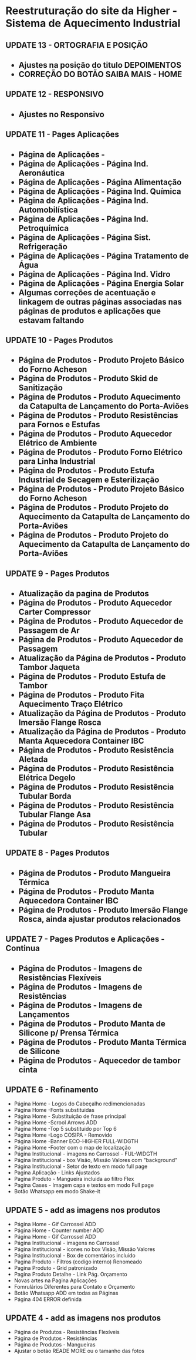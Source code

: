 <h1>Reestruturação do site da Higher - Sistema de Aquecimento Industrial</h1>

<h2>UPDATE 13 - ORTOGRAFIA E POSIÇÃO<h2>
<ul>
  <li>Ajustes na posição do titulo DEPOIMENTOS</li>
  <li>CORREÇÃO DO BOTÃO SAIBA MAIS - HOME</li>
</ul>

<h2>UPDATE 12 - RESPONSIVO<h2>
<ul>
  <li>Ajustes no Responsivo </li>
</ul>

<h2>UPDATE 11 - Pages Aplicações<h2>
<ul>
  <li>Página de Aplicações - </li>
  <li>Página de Aplicações - Página Ind. Aeronáutica</li>
  <li>Página de Aplicações - Página Alimentação</li>
  <li>Página de Aplicações - Página Ind. Química</li>
  <li>Página de Aplicações - Página Ind. Automobilística</li>
  <li>Página de Aplicações - Página Ind. Petroquímica</li>
  <li>Página de Aplicações - Página Sist. Refrigeração</li>
  <li>Página de Aplicações - Página Tratamento de Água</li>
  <li>Página de Aplicações - Página Ind. Vidro</li>
  <li>Página de Aplicações - Página Energia Solar</li>
  <li> Algumas correções de acentuação e linkagem de outras páginas associadas nas páginas de produtos e aplicações que estavam faltando</li>
</ul>

<h2>UPDATE 10 - Pages Produtos<h2>
<ul>
  <li>Página de Produtos - Produto Projeto Básico do Forno Acheson</li>
  <li>Página de Produtos - Produto Skid de Sanitização</li>
  <li>Página de Produtos - Produto Aquecimento da Catapulta de Lançamento do Porta-Aviões</li>
  <li>Página de Produtos - Produto Resistências para Fornos e Estufas</li>
  <li>Página de Produtos - Produto Aquecedor Elétrico de Ambiente</li>
  <li>Página de Produtos - Produto Forno Elétrico para Linha Industrial</li>
  <li>Página de Produtos - Produto Estufa Industrial de Secagem e Esterilização</li>
  <li>Página de Produtos - Produto Projeto Básico do Forno Acheson</li>
  <li>Página de Produtos - Produto Projeto do Aquecimento da Catapulta de Lançamento do Porta-Aviões</li>
  <li>Página de Produtos - Produto Projeto do Aquecimento da Catapulta de Lançamento do Porta-Aviões</li>
</ul>

<h2>UPDATE 9 - Pages Produtos<h2>
<ul>
  <li>Atualização da pagina de Produtos</li>
  <li>Página de Produtos - Produto Aquecedor Carter Compressor</li>
  <li>Página de Produtos - Produto Aquecedor de Passagem de Ar</li>
  <li>Página de Produtos - Produto Aquecedor de Passagem</li>
  <li>Atualização da Página de Produtos - Produto Tambor Jaqueta</li>
  <li>Página de Produtos - Produto Estufa de Tambor</li>
  <li>Página de Produtos - Produto Fita Aquecimento Traço Elétrico</li>
  <li>Atualização da Página de Produtos - Produto Imersão Flange Rosca</li>
  <li>Atualização da Página de Produtos - Produto Manta Aquecedora Container IBC</li>
  <li>Página de Produtos - Produto Resistência Aletada</li>
  <li>Página de Produtos - Produto Resistência Elétrica Degelo</li>
  <li>Página de Produtos - Produto Resistência Tubular Borda</li>
  <li>Página de Produtos - Produto Resistência Tubular Flange Asa</li>
  <li>Página de Produtos - Produto Resistência Tubular</li>
</ul>

<h2>UPDATE 8 - Pages Produtos<h2>
<ul>
  <li>Página de Produtos - Produto Mangueira Térmica</li>
  <li>Página de Produtos - Produto Manta Aquecedora Container IBC</li>
  <li>Página de Produtos - Produto Imersão Flange Rosca, ainda ajustar produtos relacionados</li>
</ul>

<h2>UPDATE 7 - Pages Produtos e Aplicações - Continua<h2>
<ul>
  <li>Página de Produtos - Imagens de Resistências Flexíveis</li>
  <li>Página de Produtos - Imagens de Resistências </li>
  <li>Página de Produtos - Imagens de Lançamentos</li>
  <li>Página de Produtos - Produto Manta de Silicone p/ Prensa Térmica</li>
  <li>Página de Produtos - Produto Manta Térmica de Silicone</li>
  <li>Página de Produtos - Aquecedor de tambor cinta</li>
</ul>

<h2> UPDATE 6 - Refinamento</h2>
<ul>
  <li>Página Home - Logos do Cabeçalho redimencionadas </li> 
  <li>Página Home -Fonts substituidas </li> 
  <li>Página Home - Substituição de frase principal</li> 
  <li>Página Home -Scrool Arrows ADD</li> 
  <li>Página Home -Top 5 substituido por Top 6</li>
  <li>Página Home -Logo COSIPA - Removido</li>
  <li>Página Home -Banner ECO-HIGHER FULL-WIDGTH</li>
  <li>Página Home -Footer com o map de localização</li>
  <li>Página Institucional - imagens no Carrossel - FUL-WIDGTH</li>
  <li>Página Institucional - box Visão, Missão Valores com "background"</li>
  <li>Página Institucional - Setor de texto em modo full page</li>
  <li>Pagina Aplicação - Links Ajustados</li>
  <li>Pagina Produto - Mangueira incluida ao filtro Flex</li>
  <li>Pagina Cases - Imagem capa e textos em modo Full page</li>
  <li>Botão Whatsapp em modo Shake-it</li>
</ul>

<h2> UPDATE 5 - add as imagens nos produtos</h2>
<ul>
  <li>Página Home - Gif Carrossel ADD</li> 
  <li>Página Home - Counter number ADD </li> 
  <li>Página Home - Gif Carrossel ADD</li> 
  <li>Página Institucional - imagens no Carrossel</li>
  <li>Página Institucional - icones no box Visão, Missão Valores</li>
  <li>Página Institucional - Box de comentários incluido</li>
  <li>Pagina Produto - Filtros (codigo interno) Renomeado</li>
  <li>Pagina Produto - Grid patronizado</li>
  <li>Pagina Produto Detalhe - Link Pág. Orçamento</li>
  <li>Novas artes na Pagina Aplicações</li>
  <li>Fomrulários Diferentes para Contato e Orçamento</li>
  <li>Botão Whatsapp ADD em todas as Páginas</li>
  <li> Página 404 ERROR definida</li>
</ul>
  
<h2> UPDATE 4 - add as imagens nos produtos</h2>
<ul>
  <li>Página de Produtos - Resistências Flexíveis</li>
  <li>Página de Produtos - Resistências</li>
  <li>Página de Produtos - Mangueiras</li>
  <li>Ajustar o botão READE MORE ou o tamanho das fotos</li>
</ul>
